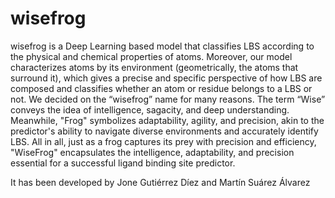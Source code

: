 # wisefrog

wisefrog is a Deep Learning based model that classifies LBS according to the physical and chemical properties of atoms. Moreover, our model characterizes atoms by its environment (geometrically, the atoms that surround it), which gives a precise and specific perspective of how LBS are composed and classifies whether an atom or residue belongs to a LBS or not. 
We decided on the “wisefrog” name for many reasons. The term “Wise” conveys the idea of intelligence, sagacity, and deep understanding. Meanwhile, "Frog" symbolizes adaptability, agility, and precision, akin to the predictor's ability to navigate diverse environments and accurately identify LBS. All in all, just as a frog captures its prey with precision and efficiency, "WiseFrog" encapsulates the intelligence, adaptability, and precision essential for a successful ligand binding site predictor.

It has been developed by Jone Gutiérrez Díez and Martín Suárez Álvarez